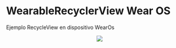 # WearableRecyclerView Wear OS



Ejemplo RecycleView en dispositivo WearOs
<p align="center">
<img src="https://github.com/Edith-Aylin/Cursos/blob/main/doc/screen_example.png"/>  
</p>
